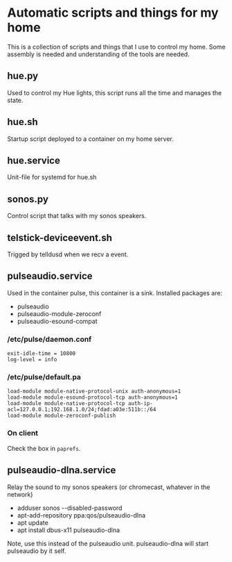 # Automatic scripts and things for my home

This is a collection of scripts and things that I use to control my home. Some assembly is needed and understanding of the tools are needed.

## hue.py
Used to control my Hue lights, this script runs all the time and manages the state.

## hue.sh
Startup script deployed to a container on my home server.

## hue.service
Unit-file for systemd for hue.sh

## sonos.py

Control script that talks with my sonos speakers.

## telstick-deviceevent.sh

Trigged by telldusd when we recv a event.

## pulseaudio.service
Used in the container pulse, this container is a sink. Installed packages are:

* pulseaudio
* pulseaudio-module-zeroconf
* pulseaudio-esound-compat

### /etc/pulse/daemon.conf
```
exit-idle-time = 10800
log-level = info
```

### /etc/pulse/default.pa
```
load-module module-native-protocol-unix auth-anonymous=1
load-module module-esound-protocol-tcp auth-anonymous=1
load-module module-native-protocol-tcp auth-ip-acl=127.0.0.1;192.168.1.0/24;fdad:a03e:511b::/64
load-module module-zeroconf-publish
```

### On client
Check the box in `paprefs`.

## pulseaudio-dlna.service
Relay the sound to my sonos speakers (or chromecast, whatever in the network)

* adduser sonos --disabled-password
* apt-add-repository ppa:qos/pulseaudio-dlna
* apt update
* apt install dbus-x11 pulseaudio-dlna

Note, use this instead of the pulseaudio unit. pulseaudio-dlna will start pulseaudio by it self.

